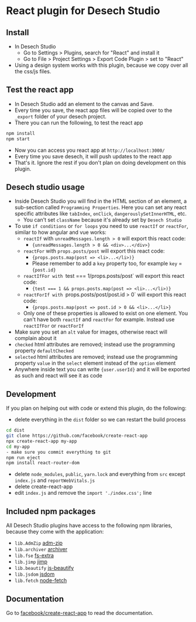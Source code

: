# React plugin for Desech Studio

## Install

- In Desech Studio
  - Go to Settings > Plugins, search for "React" and install it
  - Go to File > Project Settings > Export Code Plugin > set to "React"
- Using a design system works with this plugin, because we copy over all the css/js files.

## Test the react app

- In Desech Studio add an element to the canvas and Save.
- Every time you save, the react app files will be copied over to the `_export` folder of your desech project.
- There you can run the following, to test the react app

```sh
npm install
npm start
```

- Now you can access you react app at `http://localhost:3000/`
- Every time you save desech, it will push updates to the react app
- That's it. Ignore the rest if you don't plan on doing development on this plugin.

## Desech studio usage

- Inside Desech Studio you will find in the HTML section of an element, a sub-section called `Programming Properties`. Here you can set any react specific attributes like `tabIndex`, `onClick`, `dangerouslySetInnerHTML`, etc.
  - You can't set `className` because it's already set by `Desech Studio`
- To use `if conditions` or `for loops` you need to use `reactIf` or `reactFor`, similar to how angular and vue works:
  - `reactIf` with `unreadMessages.length > 0` will export this react code:
    - `{unreadMessages.length > 0 && <div>...</div>}`
  - `reactFor` with `props.posts/post` will export this react code:
    - `{props.posts.map(post => <li>...</li>)}`
    - Please remember to add a `key` property too, for example `key` = `{post.id}`
  - `reactIfFor with `test === 1/props.posts/post` will export this react code:
    - `{test === 1 && props.posts.map(post => <li>...</li>)}`
  - `reactForIf with `props.posts/post/post.id > 0` will export this react code:
    - `{props.posts.map(post => post.id > 0 && <li>...</li>}`
  - Only one of these properties is allowed to exist on one element. You can't have both `reactIf` and `reactFor` for example. Instead use `reactIfFor` or `reactForIf`
- Make sure you set an `alt` value for images, otherwise react will complain about it
- `checked` html attributes are removed; instead use the programming property `defaultChecked`
- `selected` html attributes are removed; instead use the programming property `value` in the `select` element instead of the `option` element
- Anywhere inside text you can write `{user.userId}` and it will be exported as such and react will see it as code

## Development

If you plan on helping out with code or extend this plugin, do the following:

- delete everything in the `dist` folder so we can restart the build process

```sh
cd dist
git clone https://github.com/facebook/create-react-app
npx create-react-app my-app
cd my-app
- make sure you commit everything to git
npm run eject
npm install react-router-dom
```

- delete `node_modules`, `public`, `yarn.lock` and everything from `src` except `index.js` and `reportWebVitals.js`
- delete create-react-app
- edit `index.js` and remove the `import './index.css';` line

## Included npm packages

All Desech Studio plugins have access to the following npm libraries, because they come with the application:
- `lib.AdmZip` [adm-zip](https://www.npmjs.com/package/adm-zip)
- `lib.archiver` [archiver](https://www.npmjs.com/package/archiver)
- `lib.fse` [fs-extra](https://www.npmjs.com/package/fs-extra)
- `lib.jimp` [jimp](https://www.npmjs.com/package/jimp)
- `lib.beautify` [js-beautify](https://www.npmjs.com/package/js-beautify)
- `lib.jsdom` [jsdom](https://www.npmjs.com/package/jsdom)
- `lib.fetch` [node-fetch](https://www.npmjs.com/package/node-fetch)

## Documentation

Go to [facebook/create-react-app](https://github.com/facebook/create-react-app) to read the documentation.
